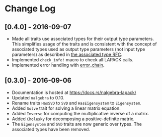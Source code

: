 # Change Log

## [0.4.0] - 2016-09-07

* Made all traits use associated types for their output type parameters. This
  simplifies usage of the traits and is consistent with the concept of
  associated types used as output type parameters (not input type parameters) as
  described in [the associated type
  RFC](https://github.com/rust-lang/rfcs/blob/master/text/0195-associated-items.md).
* Implemented `check_info!` macro to check all LAPACK calls.
* Implemented error handling with [error_chain](https://crates.io/crates/error-chain).

## [0.3.0] - 2016-09-06

* Documentation is hosted at https://docs.rs/nalgebra-lapack/
* Updated `nalgebra` to 0.10.
* Rename traits `HasSVD` to `SVD` and `HasEigensystem` to `Eigensystem`.
* Added `Solve` trait for solving a linear matrix equation.
* Added `Inverse` for computing the multiplicative inverse of a matrix.
* Added `Cholesky` for decomposing a positive-definite matrix.
* The `Eigensystem` and `SVD` traits are now generic over types. The
  associated types have been removed.

